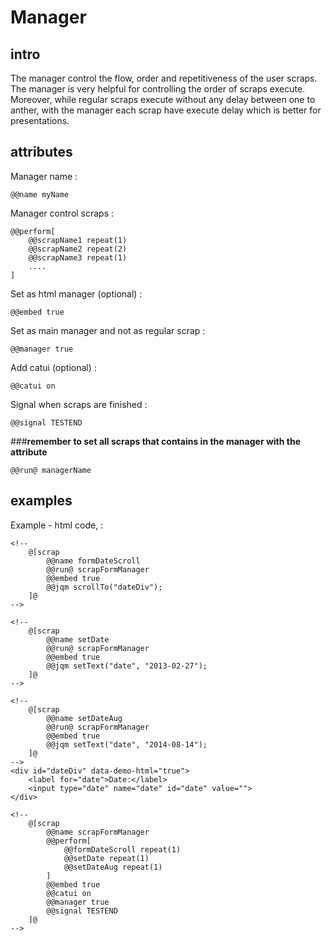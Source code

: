Manager
==============

## intro

The manager control the flow, order and repetitiveness of the user scraps.
The manager is very helpful for controlling the order of scraps execute.
Moreover, while regular scraps execute without any delay between one to anther, with the manager each scrap have
execute delay which is better for presentations.


## attributes

Manager name :

    @@name myName

Manager control scraps :

    @@perform[
        @@scrapName1 repeat(1)
        @@scrapName2 repeat(2)
        @@scrapName3 repeat(1)
        ....
    ]

Set as html manager (optional) :

    @@embed true

Set as main manager and not as regular scrap :

    @@manager true

Add catui (optional) :

    @@catui on

Signal when scraps are finished :

    @@signal TESTEND

###**remember to set all scraps that contains in the manager with the attribute**

    @@run@ managerName



## examples

Example - html code,  :

    <!--
        @[scrap
            @@name formDateScroll
            @@run@ scrapFormManager
            @@embed true
            @@jqm scrollTo("dateDiv");
        ]@
    -->

    <!--
        @[scrap
            @@name setDate
            @@run@ scrapFormManager
            @@embed true
            @@jqm setText("date", "2013-02-27");
        ]@
    -->

    <!--
        @[scrap
            @@name setDateAug
            @@run@ scrapFormManager
            @@embed true
            @@jqm setText("date", "2014-08-14");
        ]@
    -->
    <div id="dateDiv" data-demo-html="true">
        <label for="date">Date:</label>
        <input type="date" name="date" id="date" value="">
    </div>

    <!--
        @[scrap
            @@name scrapFormManager
            @@perform[
                @@formDateScroll repeat(1)
                @@setDate repeat(1)
                @@setDateAug repeat(1)
            ]
            @@embed true
            @@catui on
            @@manager true
            @@signal TESTEND
        ]@
    -->

